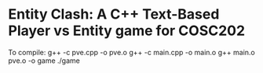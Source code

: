 # Entity Clash: A C++ Text-Based Player vs Entity game for COSC202

To compile: 
g++ -c pve.cpp -o pve.o
g++ -c main.cpp -o main.o
g++ main.o pve.o -o game
./game
